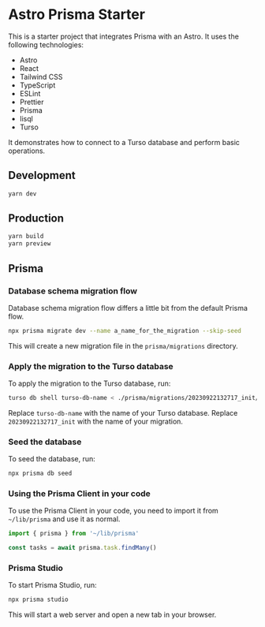 # Astro Prisma Starter

This is a starter project that integrates Prisma with an Astro. It uses the following technologies:

- Astro
- React
- Tailwind CSS
- TypeScript
- ESLint
- Prettier
- Prisma
- lisql
- Turso

It demonstrates how to connect to a Turso database and perform basic operations.

## Development

```bash
yarn dev
```

## Production

```bash
yarn build
yarn preview
```

## Prisma

### Database schema migration flow

Database schema migration flow differs a little bit from the default Prisma flow.

```bash
npx prisma migrate dev --name a_name_for_the_migration --skip-seed
```

This will create a new migration file in the `prisma/migrations` directory.

### Apply the migration to the Turso database

To apply the migration to the Turso database, run:

```bash
turso db shell turso-db-name < ./prisma/migrations/20230922132717_init/migration.sql
```

Replace `turso-db-name` with the name of your Turso database. Replace `20230922132717_init` with the
name of your migration.

### Seed the database

To seed the database, run:

```bash
npx prisma db seed
```

### Using the Prisma Client in your code

To use the Prisma Client in your code, you need to import it from `~/lib/prisma` and use it as
normal.

```ts
import { prisma } from '~/lib/prisma'

const tasks = await prisma.task.findMany()
```

### Prisma Studio

To start Prisma Studio, run:

```bash
npx prisma studio
```

This will start a web server and open a new tab in your browser.
